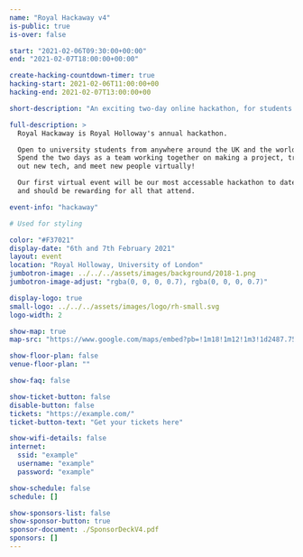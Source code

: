 ```yaml
---
name: "Royal Hackaway v4"
is-public: true
is-over: false

start: "2021-02-06T09:30:00+00:00"
end: "2021-02-07T18:00:00+00:00"

create-hacking-countdown-timer: true
hacking-start: 2021-02-06T11:00:00+00
hacking-end: 2021-02-07T13:00:00+00

short-description: "An exciting two-day online hackathon, for students at university."

full-description: >
  Royal Hackaway is Royal Holloway's annual hackathon.

  Open to university students from anywhere around the UK and the world!
  Spend the two days as a team working together on making a project, try
  out new tech, and meet new people virtually!

  Our first virtual event will be our most accessable hackathon to date,
  and should be rewarding for all that attend.

event-info: "hackaway"

# Used for styling

color: "#F37021"
display-date: "6th and 7th February 2021"
layout: event
location: "Royal Holloway, University of London"
jumbotron-image: ../../../assets/images/background/2018-1.png
jumbotron-image-adjust: "rgba(0, 0, 0, 0.7), rgba(0, 0, 0, 0.7)"

display-logo: true
small-logo: ../../../assets/images/logo/rh-small.svg
logo-width: 2

show-map: true
map-src: "https://www.google.com/maps/embed?pb=!1m18!1m12!1m3!1d2487.759701888386!2d-0.5680310838687079!3d51.42584067962183!2m3!1f0!2f0!3f0!3m2!1i1024!2i768!4f13.1!3m3!1m2!1s0x487679fe3dce3113%3A0x47f0f448b19730a3!2sWindsor+Building!5e0!3m2!1sen!2suk!4v1546448505106"

show-floor-plan: false
venue-floor-plan: ""

show-faq: false

show-ticket-button: false
disable-button: false
tickets: "https://example.com/"
ticket-button-text: "Get your tickets here"

show-wifi-details: false
internet:
  ssid: "example"
  username: "example"
  password: "example"

show-schedule: false
schedule: []

show-sponsors-list: false
show-sponsor-button: true
sponsor-document: ./SponsorDeckV4.pdf
sponsors: []
---
```

